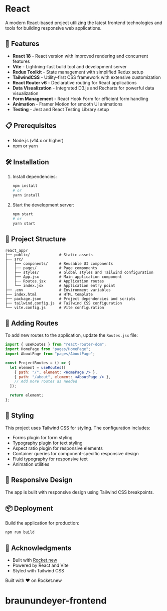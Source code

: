 # React

A modern React-based project utilizing the latest frontend technologies and tools for building responsive web applications.

## 🚀 Features

- **React 18** - React version with improved rendering and concurrent features
- **Vite** - Lightning-fast build tool and development server
- **Redux Toolkit** - State management with simplified Redux setup
- **TailwindCSS** - Utility-first CSS framework with extensive customization
- **React Router v6** - Declarative routing for React applications
- **Data Visualization** - Integrated D3.js and Recharts for powerful data visualization
- **Form Management** - React Hook Form for efficient form handling
- **Animation** - Framer Motion for smooth UI animations
- **Testing** - Jest and React Testing Library setup

## 📋 Prerequisites

- Node.js (v14.x or higher)
- npm or yarn

## 🛠️ Installation

1. Install dependencies:
   ```bash
   npm install
   # or
   yarn install
   ```
   
2. Start the development server:
   ```bash
   npm start
   # or
   yarn start
   ```

## 📁 Project Structure

```
react_app/
├── public/             # Static assets
├── src/
│   ├── components/     # Reusable UI components
│   ├── pages/          # Page components
│   ├── styles/         # Global styles and Tailwind configuration
│   ├── App.jsx         # Main application component
│   ├── Routes.jsx      # Application routes
│   └── index.jsx       # Application entry point
├── .env                # Environment variables
├── index.html          # HTML template
├── package.json        # Project dependencies and scripts
├── tailwind.config.js  # Tailwind CSS configuration
└── vite.config.js      # Vite configuration
```

## 🧩 Adding Routes

To add new routes to the application, update the `Routes.jsx` file:

```jsx
import { useRoutes } from "react-router-dom";
import HomePage from "pages/HomePage";
import AboutPage from "pages/AboutPage";

const ProjectRoutes = () => {
  let element = useRoutes([
    { path: "/", element: <HomePage /> },
    { path: "/about", element: <AboutPage /> },
    // Add more routes as needed
  ]);

  return element;
};
```

## 🎨 Styling

This project uses Tailwind CSS for styling. The configuration includes:

- Forms plugin for form styling
- Typography plugin for text styling
- Aspect ratio plugin for responsive elements
- Container queries for component-specific responsive design
- Fluid typography for responsive text
- Animation utilities

## 📱 Responsive Design

The app is built with responsive design using Tailwind CSS breakpoints.


## 📦 Deployment

Build the application for production:

```bash
npm run build
```

## 🙏 Acknowledgments

- Built with [Rocket.new](https://rocket.new)
- Powered by React and Vite
- Styled with Tailwind CSS

Built with ❤️ on Rocket.new
# braunundeyer-frontend

